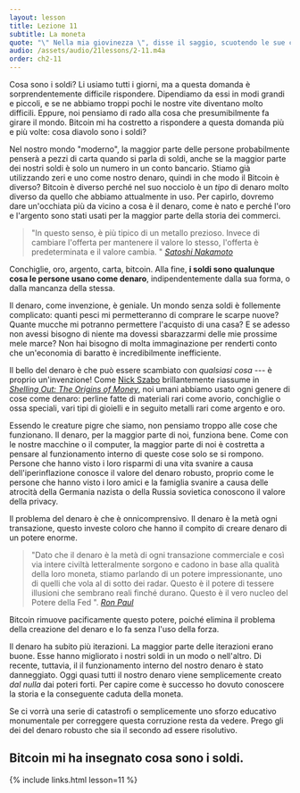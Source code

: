 ```yaml
---
layout: lesson
title: Lezione 11
subtitle: La moneta
quote: "\" Nella mia giovinezza \", disse il saggio, scuotendo le sue ciocche grigie, </br> \"ho mantenuto tutti i miei arti molto flessibili, </br> Con l'uso di questo unguento, cinque scellini la scatola - </br> Consentitemi di vendervene un paio. \"</br>"
audio: /assets/audio/21lessons/2-11.m4a
order: ch2-11
---
```


Cosa sono i soldi? Li usiamo tutti i giorni, ma a questa domanda è sorprendentemente
difficile rispondere. Dipendiamo da essi in modi grandi e piccoli, e
se ne abbiamo troppi pochi le nostre vite diventano molto difficili. Eppure, noi
pensiamo di rado alla cosa che presumibilmente fa girare il mondo.
Bitcoin mi ha costretto a rispondere a questa domanda più e più volte: cosa diavolo 
sono i soldi?

Nel nostro mondo "moderno", la maggior parte delle persone probabilmente penserà a pezzi di
carta quando si parla di soldi, anche se la maggior parte dei nostri soldi è solo
un numero in un conto bancario. Stiamo già utilizzando zeri e uno come nostro
denaro, quindi in che modo il Bitcoin è diverso? Bitcoin è diverso perché nel suo
nocciolo è un *tipo* di denaro molto diverso da quello che abbiamo attualmente in
uso. Per capirlo, dovremo dare un'occhiata più da vicino a cosa
è il denaro, come è nato e perché l'oro e l'argento sono stati usati per la maggior parte
della storia dei commerci.

> "In questo senso, è più tipico di un metallo prezioso. Invece di cambiare l'offerta
>  per mantenere il valore lo stesso, l'offerta è
> predeterminata e il valore cambia. "
> <cite> [Satoshi Nakamoto] </cite>

Conchiglie, oro, argento, carta, bitcoin. Alla fine, **i soldi sono qualunque cosa
le persone usano come denaro**, indipendentemente dalla sua forma, o dalla mancanza 
della stessa.

Il denaro, come invenzione, è geniale. Un mondo senza soldi è follemente
complicato: quanti pesci mi permetteranno di comprare le scarpe nuove? 
Quante mucche mi potranno permettere l'acquisto di una casa? E se adesso non 
avessi bisogno di niente ma dovessi sbarazzarmi delle mie prossime mele marce? 
Non hai bisogno di molta immaginazione per renderti conto che un'economia di 
baratto è incredibilmente inefficiente.

Il bello del denaro è che può essere scambiato con *qualsiasi cosa* --- è 
proprio un'invenzione! Come [Nick Szabo] brillantemente
riassume in *[Shelling Out: The Origins of Money]*, noi umani abbiamo
usato ogni genere di cose come denaro: perline fatte di materiali rari come
avorio, conchiglie o ossa speciali, vari tipi di gioielli e in seguito
metalli rari come argento e oro.

Essendo le creature pigre che siamo, non pensiamo troppo alle cose
che funzionano. Il denaro, per la maggior parte di noi, funziona bene. Come con le nostre
macchine o il computer, la maggior parte di noi è costretta a pensare al
funzionamento interno di queste cose solo se si rompono. Persone che hanno visto i loro
risparmi di una vita svanire a causa dell'iperinflazione conosce il valore del denaro 
robusto, proprio come le persone che hanno visto i loro amici e la famiglia svanire a causa
delle atrocità della Germania nazista o della Russia sovietica conoscono il valore
della privacy.

Il problema del denaro è che è onnicomprensivo. Il denaro è la metà
ogni transazione, questo investe coloro che hanno il compito di creare
denaro di un potere enorme.

> "Dato che il denaro è la metà di ogni transazione commerciale e così via
> intere civiltà letteralmente sorgono e cadono in base alla qualità 
> della loro moneta, stiamo parlando di un potere impressionante, uno di quelli 
> che vola al di sotto dei radar. Questo è il potere di tessere illusioni che 
> sembrano reali finché durano. Questo è il vero nucleo del
> Potere della Fed ".
> <cite> [Ron Paul] </cite>

Bitcoin rimuove pacificamente questo potere, poiché elimina il problema della
creazione del denaro e lo fa senza l'uso della forza.

Il denaro ha subito più iterazioni. La maggior parte delle iterazioni erano buone. Esse
hanno migliorato i nostri soldi in un modo o nell'altro. Di recente, tuttavia, il
il funzionamento interno del nostro denaro è stato danneggiato. Oggi quasi tutti il nostro 
denaro viene semplicemente creato *dal nulla* dai poteri forti. Per
capire come è successo ho dovuto conoscere la storia e la
conseguente caduta della moneta.

Se ci vorrà una serie di catastrofi o semplicemente uno sforzo educativo 
monumentale per correggere questa corruzione resta da vedere. Prego
gli dei del denaro robusto che sia il secondo ad essere risolutivo.

Bitcoin mi ha insegnato cosa sono i soldi.
---

{% include links.html lesson=11 %}

[Satoshi Nakamoto]: http://p2pfoundation.ning.com/xn/detail/2003008:Comment:9562
[Nick Szabo]: http://unenumerated.blogspot.com/
[Shelling Out: The Origins of Money]: https://nakamotoinstitute.org/shelling-out/
[Ron Paul]: http://endthefed.org/books/
[social-scalability]: https://unenumerated.blogspot.co.at/2017/02/money-blockchains-and-social-scalability.html

<!-- Wikipedia -->
[alice]: https://en.wikipedia.org/wiki/Alice%27s_Adventures_in_Wonderland
[carroll]: https://en.wikipedia.org/wiki/Lewis_Carroll
